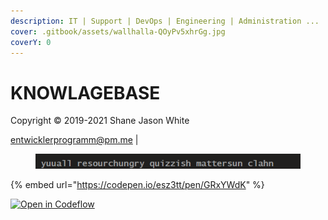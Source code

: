 ```yaml
---
description: IT | Support | DevOps | Engineering | Administration ...
cover: .gitbook/assets/wallhalla-QOyPv5xhrGg.jpg
coverY: 0
---
```


# KNOWLAGEBASE
Copyright © 2019-2021 Shane Jason White

entwicklerprogramm@pm.me                                                                                                                                       |

<figure><img src=".gitbook/assets/image.png" alt=""><figcaption></figcaption></figure>

{% embed url="https://codepen.io/esz3tt/pen/GRxYWdK" %}

<a href="https:///pr.new/___GH_ACCOUNT__/___GH_REPOSITORY___"> <img alt="Open in Codeflow" src="https://developer.stackblitz.com/img/open_in_codeflow.svg" /> </a>

    